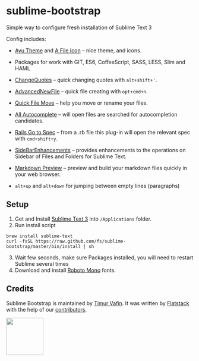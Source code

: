 # sublime-bootstrap

Simple way to configure fresh installation of Sublime Text 3

Config includes:

- [Ayu Theme](https://packagecontrol.io/packages/ayu) and [A File Icon](https://github.com/ihodev/a-file-icon) – nice theme, and icons.
- Packages for work with GIT, ES6, CoffeeScript, SASS, LESS, Slim and HAML
- [ChangeQuotes](https://github.com/colinta/SublimeChangeQuotes) – quick changing quotes with `alt+shift+'`.
- [AdvancedNewFile](https://packagecontrol.io/packages/AdvancedNewFile) – quick file creating with `opt+cmd+n`.
- [Quick File Move](https://packagecontrol.io/packages/Quick%20File%20Move) – help you move or rename your files.
- [All Autocomplete](https://packagecontrol.io/packages/All%20Autocomplete) – will open files are searched for autocompletion candidates.
- [Rails Go to Spec](https://packagecontrol.io/packages/RailsGoToSpec) – from a .rb file this plug-in will open the relevant spec with `cmd+shift+y`.
- [SideBarEnhancements](https://github.com/titoBouzout/SideBarEnhancements) – provides enhancements to the operations on Sidebar of Files and Folders for Sublime Text.
- [Markdown Preview](https://packagecontrol.io/packages/Markdown%20Preview) – preview and build your markdown files quickly in your web browser.

- `alt+up` and `alt+down` for jumping between empty lines (paragraphs)

## Setup

1. Get and Install [Sublime Text 3](http://www.sublimetext.com/3) into `/Applications` folder.
2. Run install script

```
brew install sublime-text
curl -fsSL https://raw.github.com/fs/sublime-bootstrap/master/bin/install | sh
```

3. Wait few seconds, make sure Packages installed, you will need to restart Sublime several times
4. Download and install [Roboto Mono](https://fonts.google.com/specimen/Roboto+Mono?selection.family=Roboto+Mono) fonts.

## Credits

Sublime Bootstrap is maintained by [Timur Vafin](http://github.com/timurvafin).
It was written by [Flatstack](http://www.flatstack.com) with the help of our
[contributors](http://github.com/fs/sublime-bootstrap/contributors).

[<img src="http://www.flatstack.com/logo.svg" width="100"/>](http://www.flatstack.com)
